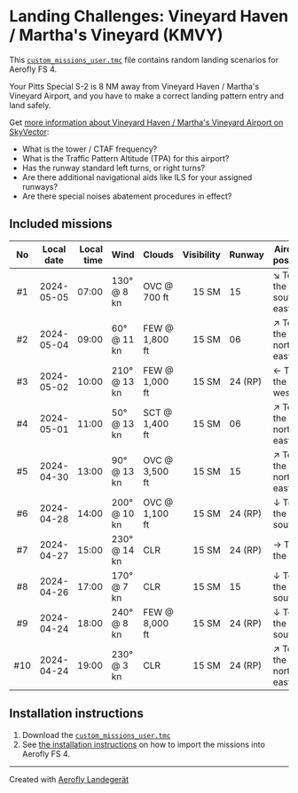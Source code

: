 # Landing Challenges: Vineyard Haven / Martha's Vineyard (KMVY)

This [`custom_missions_user.tmc`](./custom_missions_user.tmc) file contains random landing scenarios for Aerofly FS 4.

Your Pitts Special S-2 is 8 NM away from Vineyard Haven / Martha's Vineyard Airport, and you have to make a correct landing pattern entry and land safely.

Get [more information about Vineyard Haven / Martha's Vineyard Airport on SkyVector](https://skyvector.com/airport/KMVY):

- What is the tower / CTAF frequency?
- What is the Traffic Pattern Altitude (TPA) for this airport?
- Has the runway standard left turns, or right turns?
- Are there additional navigational aids like ILS for your assigned runways?
- Are there special noises abatement procedures in effect?

## Included missions

| No  | Local date | Local time | Wind         | Clouds         | Visibility | Runway  | Aircraft position    |
| :-: | ---------- | ---------: | ------------ | -------------- | ---------: | ------- | -------------------- |
| #1  | 2024-05-05 |      07:00 | 130° @ 8 kn  | OVC @ 700 ft   |      15 SM | 15      | ↘ To the south-east |
| #2  | 2024-05-04 |      09:00 | 60° @ 11 kn  | FEW @ 1,800 ft |      15 SM | 06      | ↗ To the north-east |
| #3  | 2024-05-02 |      10:00 | 210° @ 13 kn | FEW @ 1,000 ft |      15 SM | 24 (RP) | ← To the west        |
| #4  | 2024-05-01 |      11:00 | 50° @ 13 kn  | SCT @ 1,400 ft |      15 SM | 06      | ↗ To the north-east |
| #5  | 2024-04-30 |      13:00 | 90° @ 13 kn  | OVC @ 3,500 ft |      15 SM | 15      | ↗ To the north-east |
| #6  | 2024-04-28 |      14:00 | 200° @ 10 kn | OVC @ 1,100 ft |      15 SM | 24 (RP) | ↓ To the south       |
| #7  | 2024-04-27 |      15:00 | 230° @ 14 kn | CLR            |      15 SM | 24 (RP) | → To the east        |
| #8  | 2024-04-26 |      17:00 | 170° @ 7 kn  | CLR            |      15 SM | 15      | ↓ To the south       |
| #9  | 2024-04-24 |      18:00 | 240° @ 8 kn  | FEW @ 8,000 ft |      15 SM | 24 (RP) | ↓ To the south       |
| #10 | 2024-04-24 |      19:00 | 230° @ 3 kn  | CLR            |      15 SM | 24 (RP) | ↗ To the north-east |

## Installation instructions

1. Download the [`custom_missions_user.tmc`](./custom_missions_user.tmc)
2. See [the installation instructions](https://fboes.github.io/aerofly-missions/docs/generic-installation.html) on how to import the missions into Aerofly FS 4.

---

Created with [Aerofly Landegerät](https://github.com/fboes/aerofly-patterns)
